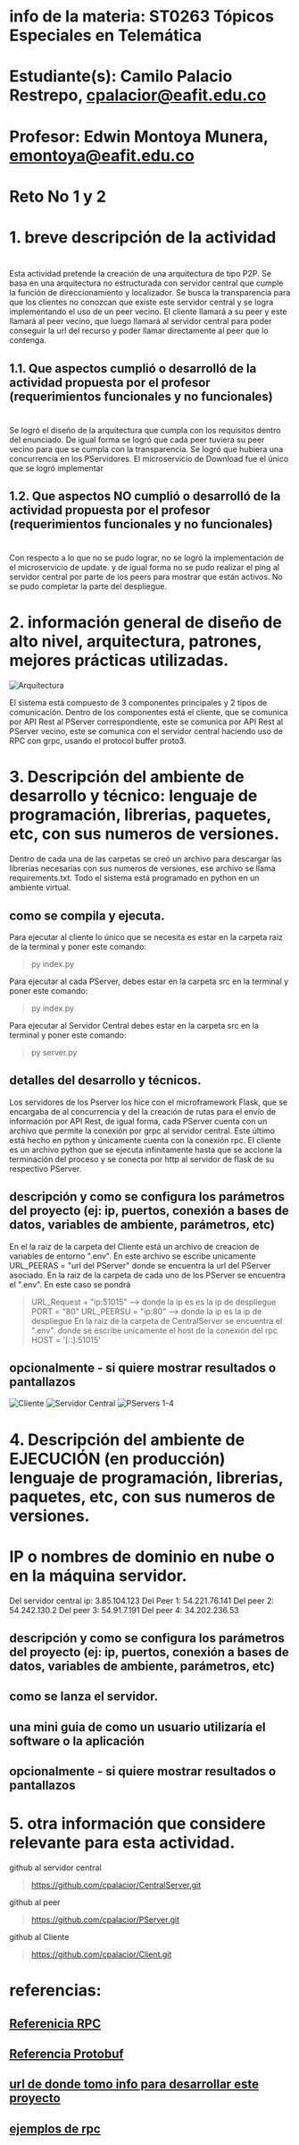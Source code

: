 # info de la materia: ST0263 Tópicos Especiales en Telemática
#
# Estudiante(s): Camilo Palacio Restrepo, cpalacior@eafit.edu.co
#
# Profesor: Edwin Montoya Munera, emontoya@eafit.edu.co
#

# Reto No 1 y 2
#
# 1. breve descripción de la actividad
#
Esta actividad pretende la creación de una arquitectura de tipo P2P. Se basa en una arquitectura no estructurada con servidor central que cumple la función de direccionamiento y localizador. Se busca la transparencia para que los clientes no conozcan que existe este servidor central y se logra implementando el uso de un peer vecino. El cliente llamará a su peer y este llamará al peer vecino, que luego llamará al servidor central para poder conseguir la url del recurso y poder llamar directamente al peer que lo contenga.

## 1.1. Que aspectos cumplió o desarrolló de la actividad propuesta por el profesor (requerimientos funcionales y no funcionales)
#
Se logró el diseño de la arquitectura que cumpla con los requisitos dentro del enunciado. De igual forma se logró que cada peer tuviera su peer vecino para que se cumpla con la transparencia. Se logró que hubiera una concurrencia en los PServidores. El microservicio de Download fue el único que se logró implementar 

## 1.2. Que aspectos NO cumplió o desarrolló de la actividad propuesta por el profesor (requerimientos funcionales y no funcionales)
#
Con respecto a lo que no se pudo lograr, no se logró la implementación de el microservicio de update. y de igual forma no se pudo realizar el ping al servidor central por parte de los peers para mostrar que están activos.
No se pudo completar la parte del despliegue.

# 2. información general de diseño de alto nivel, arquitectura, patrones, mejores prácticas utilizadas.
![Arquitectura](P2P_Architecture.jpg)

El sistema está compuesto de 3 componentes principales y 2 tipos de comunicación. Dentro de los componentes está el cliente, que se comunica por API Rest al PServer correspondiente, este se comunica por API Rest al PServer vecino, este se comunica con el servidor central haciendo uso de RPC con grpc, usando el protocol buffer proto3.

# 3. Descripción del ambiente de desarrollo y técnico: lenguaje de programación, librerias, paquetes, etc, con sus numeros de versiones.
Dentro de cada una de las carpetas se creó un archivo para descargar las librerías necesarias con sus numeros de versiones, ese archivo se llama requirements.txt. Todo el sistema está programado en python en un ambiente virtual.
## como se compila y ejecuta.
Para ejecutar al cliente lo único que se necesita es estar en la carpeta raiz de la terminal y poner este comando:
> py index.py

Para ejecutar al cada PServer, debes estar en la carpeta src en la terminal y poner este comando:
> py index.py

Para ejecutar al Servidor Central debes estar en la carpeta src en la terminal y poner este comando:
> py server.py
## detalles del desarrollo y técnicos.

Los servidores de los Pserver los hice con el microframework Flask, que se encargaba de al concurrencia y del la creación de rutas para el envío de información por API Rest, de igual forma, cada PServer cuenta con un archivo que permite la conexión por grpc al servidor central. Este último está hecho en python y únicamente cuenta con la conexión rpc. El cliente es un archivo python que se ejecuta infinitamente hasta que se accione la terminación del proceso y se conecta por http al servidor de flask de su respectivo PServer.

## descripción y como se configura los parámetros del proyecto (ej: ip, puertos, conexión a bases de datos, variables de ambiente, parámetros, etc)
En el la raiz de la carpeta del Cliente está un archivo de creacion de variables de entorno ".env". En este archivo se escribe unicamente URL_PEERAS = "url del PServer" donde se encuentra la url del PServer asociado.
En la raiz de la carpeta de cada uno de los PServer se encuentra el ".env". En este caso se pondrá 
> URL_Request = "ip:51015"  --> donde la ip es es la ip de despliegue
> PORT = "80"
> URL_PEERSU = "ip:80" --> donde la ip es la ip de despliegue
En la raiz de la carpeta de CentralServer se encuentra el ".env". donde se escribe unicamente el host de la conexión del rpc 
> HOST = '[::]:51015'
## 
## opcionalmente - si quiere mostrar resultados o pantallazos 
![Cliente](image.png)
![Servidor Central](image-1.png)
![PServers 1-4](image-2.png)

# 4. Descripción del ambiente de EJECUCIÓN (en producción) lenguaje de programación, librerias, paquetes, etc, con sus numeros de versiones.

# IP o nombres de dominio en nube o en la máquina servidor.
Del servidor central ip: 3.85.104.123
Del Peer 1: 54.221.76.141
Del peer 2: 54.242.130.2
Del peer 3: 54.91.7.191
Del peer 4: 34.202.236.53
## descripción y como se configura los parámetros del proyecto (ej: ip, puertos, conexión a bases de datos, variables de ambiente, parámetros, etc)

## como se lanza el servidor.

## una mini guia de como un usuario utilizaría el software o la aplicación

## opcionalmente - si quiere mostrar resultados o pantallazos 

# 5. otra información que considere relevante para esta actividad.
github al servidor central 
> https://github.com/cpalacior/CentralServer.git

github al peer
> https://github.com/cpalacior/PServer.git

github al Cliente
> https://github.com/cpalacior/Client.git
# referencias:
## [Referenicia RPC](https://grpc.io/)
## [Referencia Protobuf](https://protobuf.dev/)
## [url de donde tomo info para desarrollar este proyecto](https://medium.com/@prateekbansalind/python-programs-4-dockerizing-your-flask-api-for-seamless-deployments-28c1842a92cb)
## [ejemplos de rpc](https://github.com/grpc/grpc/tree/master/examples/python/helloworld)
